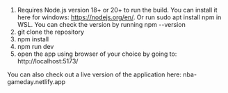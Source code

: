 1. Requires Node.js version 18+ or 20+ to run the build. You can install it here for windows: https://nodejs.org/en/.
    Or run sudo apt install npm in WSL. You can check the version by running npm --version
2. git clone the repository
3. npm install
4. npm run dev
5. open the app using browser of your choice by going to: http://localhost:5173/

You can also check out a live version of the application here: nba-gameday.netlify.app